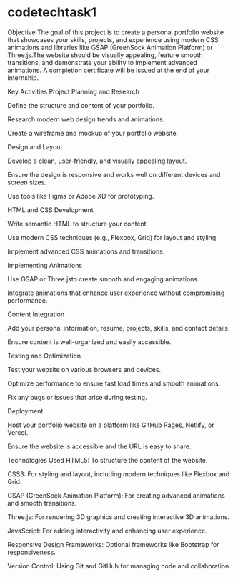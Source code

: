 # codetechtask1
Objective
The goal of this project is to create a personal portfolio website that showcases your skills, projects, and experience using modern CSS animations and libraries like GSAP (GreenSock Animation Platform) or Three.js.The website should be visually appealing, feature smooth transitions, and demonstrate your ability to implement advanced animations. A completion certificate will be issued at the end of your internship.

Key Activities
Project Planning and Research

Define the structure and content of your portfolio.

Research modern web design trends and animations.

Create a wireframe and mockup of your portfolio website.

Design and Layout

Develop a clean, user-friendly, and visually appealing layout.

Ensure the design is responsive and works well on different devices and screen sizes.

Use tools like Figma or Adobe XD for prototyping.

HTML and CSS Development

Write semantic HTML to structure your content.

Use modern CSS techniques (e.g., Flexbox, Grid) for layout and styling.

Implement advanced CSS animations and transitions.

Implementing Animations

Use GSAP or Three.jsto create smooth and engaging animations.

Integrate animations that enhance user experience without compromising performance.

Content Integration

Add your personal information, resume, projects, skills, and contact details.

Ensure content is well-organized and easily accessible.

Testing and Optimization

Test your website on various browsers and devices.

Optimize performance to ensure fast load times and smooth animations.

Fix any bugs or issues that arise during testing.

Deployment

Host your portfolio website on a platform like GitHub Pages, Netlify, or Vercel.

Ensure the website is accessible and the URL is easy to share.

Technologies Used
HTML5: To structure the content of the website.

CSS3: For styling and layout, including modern techniques like Flexbox and Grid.

GSAP (GreenSock Animation Platform): For creating advanced animations and smooth transitions.

Three.js: For rendering 3D graphics and creating interactive 3D animations.

JavaScript: For adding interactivity and enhancing user experience.

Responsive Design Frameworks: Optional frameworks like Bootstrap for responsiveness.

Version Control: Using Git and GitHub for managing code and collaboration.
